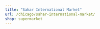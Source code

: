 ```yaml
---
title: "Sahar International Market"
url: /chicago/sahar-international-market/
shop: supermarket
---
```

